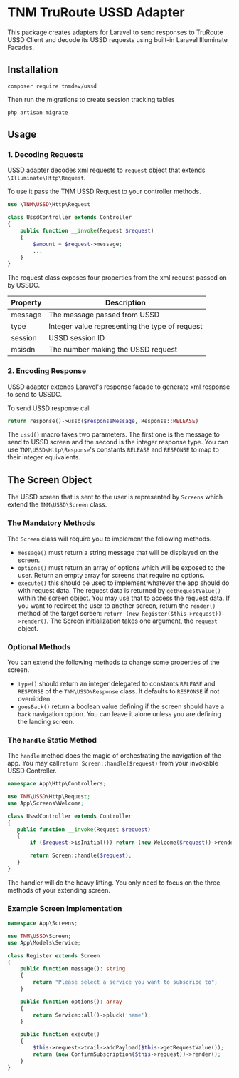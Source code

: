 # TNM TruRoute USSD Adapter

This package creates adapters for Laravel to send responses to TruRoute USSD Client and decode its USSD requests using built-in Laravel Illuminate Facades.

## Installation
```
composer require tnmdev/ussd
```


Then run the migrations to create session tracking tables
```
php artisan migrate
```

## Usage
### 1.  Decoding Requests
USSD adapter decodes xml requests to `request` object that extends `\Illuminate\Http\Request`.

To use it pass the TNM USSD Request to your controller methods.

```php
use \TNM\USSD\Http\Request

class UssdController extends Controller
{
    public function __invoke(Request $request)
    {
        $amount = $request->message;
        ...  
    }
}
```

The request class exposes four properties from the xml request passed on by USSDC. 

| Property | Description |
| ---------| ------------- |
| message | The message passed from USSD |
| type | Integer value representing the type of request |
| session | USSD session ID |
| msisdn | The number making the USSD request |

### 2. Encoding Response
USSD adapter extends Laravel's response facade to generate xml response to send to USSDC.

To send USSD response call 
```php
return response()->ussd($responseMessage, Response::RELEASE)
```

The `ussd()` macro takes two parameters. The first one is the message to send to USSD screen and the second is the integer response type. You can use `TNM\USSD\Http\Response`'s constants `RELEASE` and `RESPONSE` to map to their integer equivalents.

## The Screen Object

The USSD screen that is sent to the user is represented by `Screens` which extend the `TNM\USSD\Screen` class. 
### The Mandatory Methods
The `Screen` class will require you to implement the following methods.
* `message()` must return a string message that will be displayed on the screen.
* `options()` must return an array of options which will be exposed to the user. Return an empty array for screens that require no options.
* `execute()` this should be used to implement whatever the app should do with request data. The request data is returned by `getRequestValue()` within the screen object. You may use that to access the request data. If you want to redirect the user to another screen, return the `render()` method of the target screen: `return (new Register($this->request))->render()`. The Screen initialization takes one argument, the `request` object.
### Optional Methods
You can extend the following methods to change some properties of the screen.
* `type()` should return an integer delegated to constants `RELEASE` and `RESPONSE` of the `TNM\USSD\Response` class. It defaults to `RESPONSE` if not overridden.
* `goesBack()` return a boolean value defining if the screen should have a `back` navigation option. You can leave it alone unless you are defining the landing screen.

### The `handle` Static Method
The `handle` method does the magic of orchestrating the navigation of the app. You may call`return Screen::handle($request)` from your invokable USSD Controller.

 ```php
namespace App\Http\Controllers;

use TNM\USSD\Http\Request;
use App\Screens\Welcome;

class UssdController extends Controller 
{
    public function __invoke(Request $request)
    {
        if ($request->isInitial()) return (new Welcome($request))->render();

        return Screen::handle($request);
    }
}
```
The handler will do the heavy lifting. You only need to focus on the three methods of your extending screen.

### Example Screen Implementation

```php
namespace App\Screens;

use TNM\USSD\Screen;
use App\Models\Service;

class Register extends Screen
{
    public function message(): string
    {
        return "Please select a service you want to subscribe to";
    }

    public function options(): array
    {
        return Service::all()->pluck('name');
    }

    public function execute()
    {
        $this->request->trail->addPayload($this->getRequestValue());
        return (new ConfirmSubscription($this->request))->render();
    }
}
```
